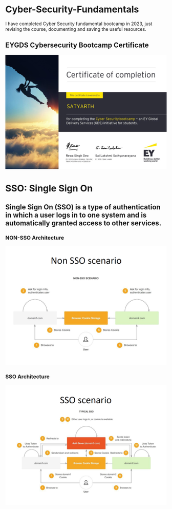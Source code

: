 # Cyber-Security-Fundamentals
I have completed Cyber Security fundamental bootcamp in 2023, just revising the course, documenting and saving the useful resources.
## EYGDS Cybersecurity Bootcamp Certificate 
![certs](EY_Certificate.jpg)

# SSO: Single Sign On
## Single Sign On (SSO) is a type of authentication in which a user logs in to one system and is automatically granted access to other services.
### NON-SSO Architecture
![non-sso](non-sso-arch.png)

### SSO Architecture
![sso-arch](sso-arch.png)
